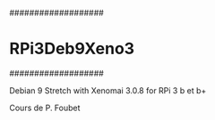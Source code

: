 
###################
#  RPi3Deb9Xeno3  #
###################

Debian 9 Stretch with Xenomai 3.0.8 
for RPi 3 b et b+

Cours de P. Foubet

